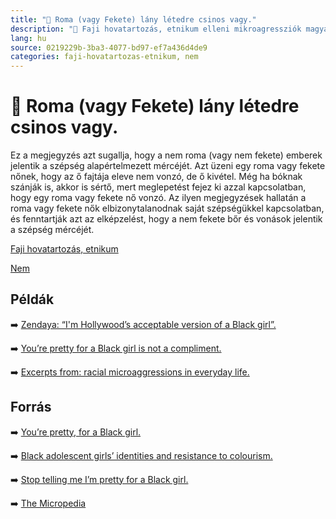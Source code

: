 ```yaml
---
title: "🚫 Roma (vagy Fekete) lány létedre csinos vagy."
description: "🚫 Faji hovatartozás, etnikum elleni mikroagressziók magyarázata, háttere, javaslatok."
lang: hu
source: 0219229b-3ba3-4077-bd97-ef7a436d4de9
categories: faji-hovatartozas-etnikum, nem
---
```


<div class="wiki-content agression-title">

# 🚫 Roma (vagy Fekete) lány létedre csinos vagy.

Ez a megjegyzés azt sugallja, hogy a nem roma (vagy nem fekete) emberek jelentik a szépség alapértelmezett mércéjét. Azt üzeni egy roma vagy fekete nőnek, hogy az ő fajtája eleve nem vonzó, de ő kivétel. Még ha bóknak szánják is, akkor is sértő, mert meglepetést fejez ki azzal kapcsolatban, hogy egy roma vagy fekete nő vonzó. Az ilyen megjegyzések hallatán a roma vagy fekete nők elbizonytalanodnak saját szépségükkel kapcsolatban, és fenntartják azt az elképzelést, hogy a nem fekete bőr és vonások jelentik a szépség mércéjét.


<div class="categories">

[Faji hovatartozás, etnikum](/#/entry?id=faji-hovatartozas-etnikum)

[Nem](/#/entry?id=nem)

</div>

## Példák

➡️ [Zendaya: “I'm Hollywood’s acceptable version of a Black girl”.](https://www.bbc.com/news/newsbeat-43879480)

➡️ [You’re pretty for a Black girl is not a compliment.](http://www.therotundaonline.com/opinion/youre-pretty-for-a-black-girl-is-not-a-compliment/article_0ce064fe-630c-11e9-9f7f-a329731783d8.html)

➡️ [Excerpts from: racial microaggressions in everyday life.](https://byblacks.com/opinion/2736-how-internalized-racism-ruined-dating-for-me)

## Forrás

➡️ [You’re pretty, for a Black girl.](https://www.thsppl.com/thsppl-articles/2017/4/27/youre-pretty-for-a-blackgirl)

➡️ [Black adolescent girls’ identities and resistance to colourism.](https://journals.sagepub.com/doi/abs/10.1177/07435584211028218)

➡️ [Stop telling me I’m pretty for a Black girl.](http://www.mtv.com/news/2862057/stop-telling-me-im-pretty-for-a-black-girl/)

➡️ [The Micropedia](https://www.themicropedia.org/)


</div>